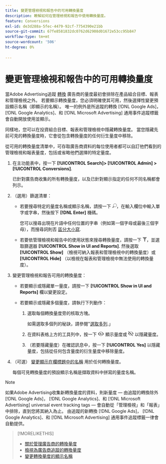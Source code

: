 ```yaml
---
title: 變更管理檢視和報告中的可用轉換量度
description: 瞭解如何在管理檢視和報告中使用轉換量度。
feature: Conversions
exl-id: de3d288a-5fec-4479-92cf-7754390e21bb
source-git-commit: 67fe8581832dc0762d62908d01672e53cc95b847
workflow-type: tm+mt
source-wordcount: '506'
ht-degree: 0%

---
```


# 變更管理檢視和報告中的可用轉換量度

當Adobe Advertising追蹤 [轉換](/help/search-social-commerce/glossary.md#c-d) 廣告商的量度最初會排除在產品組合目標、報表和管理檢視之外。 若要顯示轉換量度，您必須明確使其可用，然後選擇性變更預設顯示名稱（即顯示的名稱）。 唯一的例外是所追蹤的轉換 [!DNL Google Ads]， [!DNL Google Analytics]、和 [!DNL Microsoft Advertising] 通用事件追蹤標籤會自動開放使用並顯示。

同樣地，您可以在投資組合目標、報表和管理檢視中隱藏轉換量度。 當您隱藏先前可見的轉換量度時，它會從包含轉換量度的任何衍生量度中移除。

從可用的轉換量度清單中，可存取廣告商資料的每位使用者都可以自訂他們看到的管理檢視和報表量度，包括或省略他們選擇的特定量度。

1. 在主功能表中，按一下 **[!UICONTROL Search]> [!UICONTROL Admin] >[!UICONTROL Conversions]**.

   已針對廣告商收集的所有轉換量度，以及已針對顯示指定的任何不同名稱都會列示。

1. （選用）篩選清單：

   * 若要搜尋特定的量度名稱或顯示名稱，請按一下 ![搜尋](/help/search-social-commerce/assets/search.png "搜尋")，在輸入欄位中輸入單字或字串，然後按下 **[!DNL Enter]** 機碼。

     您可以搜尋出現在片語中任何位置的字串（例如第一個字母或最後三個字母），而搜尋詞則否 [區分大小寫](/help/search-social-commerce/glossary.md#c-d).

   * 若要依管理檢視和報告中的使用狀態來搜尋轉換量度，請按一下 ![篩選](/help/search-social-commerce/assets/filter.png "篩選")，並選取篩選器 **[!UICONTROL Show in UI and Reports]**. 然後選取 **[!UICONTROL Show]** （檢視可納入報表和管理檢視中的轉換量度）或 **[!UICONTROL Hide]** （以檢視在報表和管理檢視中無法使用的轉換量度）。

1. 變更管理檢視和報告可用的轉換量度：

   * 若要顯示或隱藏單一量度，請按一下 **[!UICONTROL Show in UI and Reports]** 欄以變更設定。

   * 若要顯示或隱藏多個量度，請執行下列動作：

      1. 選取每個轉換量度旁的核取方塊。

         如需選取多個列的秘訣，請參閱&quot;[選取多列](/help/search-social-commerce/common-tasks/navigation-editing-selection/multiple-rows-select.md).」

      1. 在資料表格上方的工具列中，按一下 ![顯示](/help/search-social-commerce/assets/show.png "顯示") 顯示量度或 ![隱藏](/help/search-social-commerce/assets/hide.png "隱藏") 以隱藏量度。

      1. （若要隱藏量度）在確認訊息中，按一下 **[!UICONTROL Yes]** 以隱藏量度，包括從任何包含量度的衍生量度中移除量度。

1. （可選） [變更顯示在欄標題中的名稱](conversion-metric-edit-display-name.md) 用於任何轉換量度。

   每個可見轉換量度的預設顯示名稱是擷取資料中拼寫的量度名稱。

>[!NOTE]
>
>如果Adobe Advertising收集新轉換量度的資料，則新量度 — 由追蹤的轉換除外 [!DNL Google Ads]， [!DNL Google Analytics]、和 [!DNL Microsoft Advertising] universal event tracking tags — 會自動從「管理檢視」和「報表」中排除，直到您將其納入為止。 由追蹤的新轉換 [!DNL Google Ads]， [!DNL Google Analytics]、和 [!DNL Microsoft Advertising] 通用事件追蹤標籤一律會自動提供。

>[!MORELIKETHIS]
>
>* [關於管理廣告商的轉換量度](conversion-metric-about.md)
>* [檢視為廣告商追蹤的轉換量度](conversion-metric-view-tracked.md)
>* [變更轉換量度的顯示名稱](conversion-metric-edit-display-name.md)
